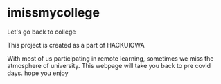 # imissmycollege
Let's go back to college

This project is created as a part of HACKUIOWA

With most of us participating in remote learning, sometimes we miss the atmosphere of university. This webpage will take you back to pre covid days. hope you enjoy
